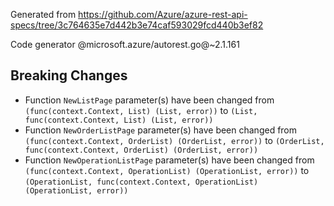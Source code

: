 Generated from https://github.com/Azure/azure-rest-api-specs/tree/3c764635e7d442b3e74caf593029fcd440b3ef82

Code generator @microsoft.azure/autorest.go@~2.1.161

## Breaking Changes

- Function `NewListPage` parameter(s) have been changed from `(func(context.Context, List) (List, error))` to `(List, func(context.Context, List) (List, error))`
- Function `NewOrderListPage` parameter(s) have been changed from `(func(context.Context, OrderList) (OrderList, error))` to `(OrderList, func(context.Context, OrderList) (OrderList, error))`
- Function `NewOperationListPage` parameter(s) have been changed from `(func(context.Context, OperationList) (OperationList, error))` to `(OperationList, func(context.Context, OperationList) (OperationList, error))`
